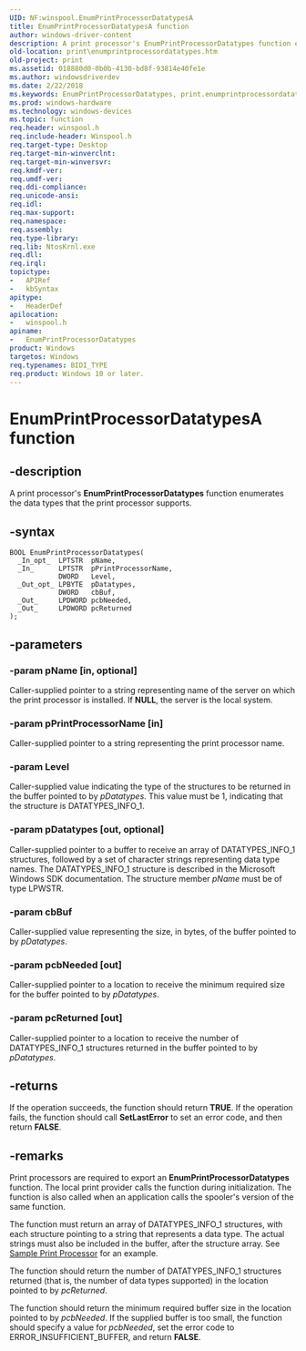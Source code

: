 ```yaml
---
UID: NF:winspool.EnumPrintProcessorDatatypesA
title: EnumPrintProcessorDatatypesA function
author: windows-driver-content
description: A print processor's EnumPrintProcessorDatatypes function enumerates the data types that the print processor supports.
old-location: print\enumprintprocessordatatypes.htm
old-project: print
ms.assetid: 018880d0-0b0b-4130-bd8f-93814e40fe1e
ms.author: windowsdriverdev
ms.date: 2/22/2018
ms.keywords: EnumPrintProcessorDatatypes, print.enumprintprocessordatatypes, EnumPrintProcessorDatatypesA, winspool/EnumPrintProcessorDatatypes, EnumPrintProcessorDatatypes function [Print Devices], spoolfnc_f0686e8e-e1bc-448a-8dd1-eeccfb66dd9e.xml
ms.prod: windows-hardware
ms.technology: windows-devices
ms.topic: function
req.header: winspool.h
req.include-header: Winspool.h
req.target-type: Desktop
req.target-min-winverclnt: 
req.target-min-winversvr: 
req.kmdf-ver: 
req.umdf-ver: 
req.ddi-compliance: 
req.unicode-ansi: 
req.idl: 
req.max-support: 
req.namespace: 
req.assembly: 
req.type-library: 
req.lib: NtosKrnl.exe
req.dll: 
req.irql: 
topictype:
-	APIRef
-	kbSyntax
apitype:
-	HeaderDef
apilocation:
-	winspool.h
apiname:
-	EnumPrintProcessorDatatypes
product: Windows
targetos: Windows
req.typenames: BIDI_TYPE
req.product: Windows 10 or later.
---
```


# EnumPrintProcessorDatatypesA function


## -description


A print processor's <b>EnumPrintProcessorDatatypes</b> function enumerates the data types that the print processor supports.


## -syntax


````
BOOL EnumPrintProcessorDatatypes(
  _In_opt_  LPTSTR  pName,
  _In_      LPTSTR  pPrintProcessorName,
            DWORD   Level,
  _Out_opt_ LPBYTE  pDatatypes,
            DWORD   cbBuf,
  _Out_     LPDWORD pcbNeeded,
  _Out_     LPDWORD pcReturned
);
````


## -parameters




### -param pName [in, optional]

Caller-supplied pointer to a string representing name of the server on which the print processor is installed. If <b>NULL</b>, the server is the local system.


### -param pPrintProcessorName [in]

Caller-supplied pointer to a string representing the print processor name.


### -param Level

Caller-supplied value indicating the type of the structures to be returned in the buffer pointed to by <i>pDatatypes</i>. This value must be 1, indicating that the structure is DATATYPES_INFO_1.


### -param pDatatypes [out, optional]

Caller-supplied pointer to a buffer to receive an array of DATATYPES_INFO_1 structures, followed by a set of character strings representing data type names. The DATATYPES_INFO_1 structure is described in the Microsoft Windows SDK documentation. The structure member <i>pName</i> must be of type LPWSTR.


### -param cbBuf

Caller-supplied value representing the size, in bytes, of the buffer pointed to by <i>pDatatypes</i>.


### -param pcbNeeded [out]

Caller-supplied pointer to a location to receive the minimum required size for the buffer pointed to by <i>pDatatypes</i>.


### -param pcReturned [out]

Caller-supplied pointer to a location to receive the number of DATATYPES_INFO_1 structures returned in the buffer pointed to by <i>pDatatypes</i>.


## -returns



If the operation succeeds, the function should return <b>TRUE</b>. If the operation fails, the function should call <b>SetLastError</b> to set an error code, and then return <b>FALSE</b>.




## -remarks



Print processors are required to export an <b>EnumPrintProcessorDatatypes</b> function. The local print provider calls the function during initialization. The function is also called when an application calls the spooler's version of the same function.

The function must return an array of DATATYPES_INFO_1 structures, with each structure pointing to a string that represents a data type. The actual strings must also be included in the buffer, after the structure array. See <a href="https://msdn.microsoft.com/42ab44f2-dba4-4b52-870a-2cb42fc2d0a9">Sample Print Processor</a> for an example.

The function should return the number of DATATYPES_INFO_1 structures returned (that is, the number of data types supported) in the location pointed to by <i>pcReturned</i>.

The function should return the minimum required buffer size in the location pointed to by <i>pcbNeeded</i>. If the supplied buffer is too small, the function should specify a value for <i>pcbNeeded</i>, set the error code to ERROR_INSUFFICIENT_BUFFER, and return <b>FALSE</b>.



